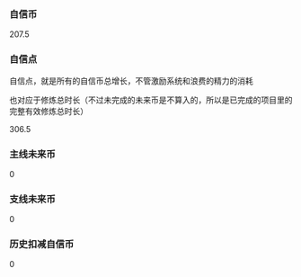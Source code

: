 ### 自信币
207.5

### 自信点
自信点，就是所有的自信币总增长，不管激励系统和浪费的精力的消耗

也对应于修炼总时长（不过未完成的未来币是不算入的，所以是已完成的项目里的完整有效修炼总时长）

306.5

### 主线未来币
0

### 支线未来币
0

### 历史扣减自信币
0
